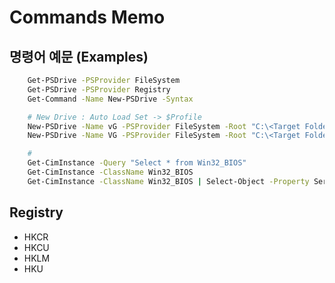 # Commands Memo

## 명령어 예문 (Examples)

```bash
    Get-PSDrive -PSProvider FileSystem
    Get-PSDrive -PSProvider Registry
    Get-Command -Name New-PSDrive -Syntax

    # New Drive : Auto Load Set -> $Profile
    New-PSDrive -Name vG -PSProvider FileSystem -Root "C:\<Target Folder Name>"
    New-PSDrive -Name VG -PSProvider FileSystem -Root "C:\<Target Folder Name>" | Out-Null

    # 
    Get-CimInstance -Query "Select * from Win32_BIOS"
    Get-CimInstance -ClassName Win32_BIOS
    Get-CimInstance -ClassName Win32_BIOS | Select-Object -Property SerialNumber

```

## Registry

- HKCR
- HKCU
- HKLM
- HKU
